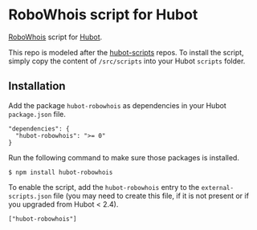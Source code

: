 # RoboWhois script for Hubot

[RoboWhois](http://www.robowhois.com/) script for [Hubot](http://hubot.github.com/).

This repo is modeled after the [hubot-scripts](https://github.com/github/hubot-scripts) repos. To install the script, simply copy the content of `/src/scripts` into your Hubot `scripts` folder.

## Installation

Add the package `hubot-robowhois` as dependencies in your Hubot `package.json` file.

    "dependencies": {
      "hubot-robowhois": ">= 0"
    }

Run the following command to make sure those packages is installed.

    $ npm install hubot-robowhois

To enable the script, add the `hubot-robowhois` entry to the `external-scripts.json` file (you may need to create this file, if it is not present or if you upgraded from Hubot < 2.4).

    ["hubot-robowhois"]

